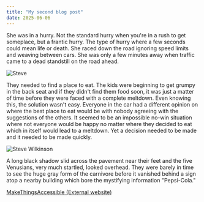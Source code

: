 ```yaml
---
title: "My second blog post"
date: 2025-06-06
---
```

She was in a hurry. Not the standard hurry when you're in a rush to get someplace, but a frantic hurry. The type of hurry where a few seconds could mean life or death. She raced down the road ignoring speed limits and weaving between cars. She was only a few minutes away when traffic came to a dead standstill on the road ahead.

![Steve](../../../images/sw-profile.png)

They needed to find a place to eat. The kids were beginning to get grumpy in the back seat and if they didn't find them food soon, it was just a matter of time before they were faced with a complete meltdown. Even knowing this, the solution wasn't easy. Everyone in the car had a different opinion on where the best place to eat would be with nobody agreeing with the suggestions of the others. It seemed to be an impossible no-win situation where not everyone would be happy no matter where they decided to eat which in itself would lead to a meltdown. Yet a decision needed to be made and it needed to be made quickly.

![Steve Wilkinson](../../../images/scw.png)

A long black shadow slid across the pavement near their feet and the five Venusians, very much startled, looked overhead. They were barely in time to see the huge gray form of the carnivore before it vanished behind a sign atop a nearby building which bore the mystifying information "Pepsi-Cola."

[MakeThingsAccessible (External website)](https://www.makethingsaccessible.com/)
